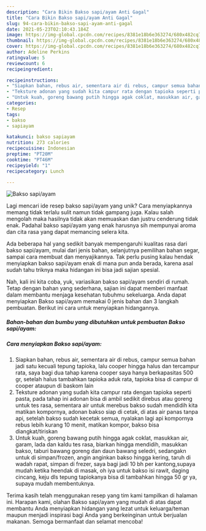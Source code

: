 ```yaml
---
description: "Cara Bikin Bakso sapi/ayam Anti Gagal"
title: "Cara Bikin Bakso sapi/ayam Anti Gagal"
slug: 94-cara-bikin-bakso-sapi-ayam-anti-gagal
date: 2021-05-23T02:10:43.184Z
image: https://img-global.cpcdn.com/recipes/8381e18b6e363274/680x482cq70/bakso-sapiayam-foto-resep-utama.jpg
thumbnail: https://img-global.cpcdn.com/recipes/8381e18b6e363274/680x482cq70/bakso-sapiayam-foto-resep-utama.jpg
cover: https://img-global.cpcdn.com/recipes/8381e18b6e363274/680x482cq70/bakso-sapiayam-foto-resep-utama.jpg
author: Adeline Perkins
ratingvalue: 5
reviewcount: 6
recipeingredient:

recipeinstructions:
- "Siapkan bahan, rebus air, sementara air di rebus, campur semua bahan jadi satu kecuali tepung tapioka, lalu cooper hingga halus dan tercampur rata, saya bagi dua tahap karena cooper saya hanya berkapasitas 500 gr, setelah halus tambahkan tapioka aduk rata, tapioka bisa di campur di cooper ataupun di baskom lain"
- "Teksture adonan yang sudah kita campur rata dengan tapioka seperti pasta, pada tahap ini adonan bisa di ambil sedikit direbus atau goreng untuk tes rasa, sementara air untuk merebus bakso sudah mendidih kita matikan kompornya, adonan bakso siap di cetak, di atas air panas tanpa api, setelah bakso sudah kecetak semua, nyalakan lagi api kompornya rebus lebih kurang 10 menit, matikan kompor, bakso bisa diangkat/tiriskan"
- "Untuk kuah, goreng bawang putih hingga agak coklat, masukkan air, garam, lada dan kaldu tes rasa, biarkan hingga mendidih, masukkan bakso, taburi bawang goreng dan daun bawang seledri, sedangakn untuk di simpan/frozen, angin anginkan bakso hingga kering, taruh di wadah rapat, simpan di frezer, saya bagi jadi 10 bh per kantong,supaya mudah ketika heendak di masak, oh iya untuk bakso isi rawit, daging cincang, keju dls tepung tapiokanya bisa di tambahkan hingga 50 gr ya, supaya mudah membentuknya."
categories:
- Resep
tags:
- bakso
- sapiayam

katakunci: bakso sapiayam 
nutrition: 273 calories
recipecuisine: Indonesian
preptime: "PT20M"
cooktime: "PT46M"
recipeyield: "1"
recipecategory: Lunch

---
```



![Bakso sapi/ayam](https://img-global.cpcdn.com/recipes/8381e18b6e363274/680x482cq70/bakso-sapiayam-foto-resep-utama.jpg)

Lagi mencari ide resep bakso sapi/ayam yang unik? Cara menyiapkannya memang tidak terlalu sulit namun tidak gampang juga. Kalau salah mengolah maka hasilnya tidak akan memuaskan dan justru cenderung tidak enak. Padahal bakso sapi/ayam yang enak harusnya sih mempunyai aroma dan cita rasa yang dapat memancing selera kita.

Ada beberapa hal yang sedikit banyak mempengaruhi kualitas rasa dari bakso sapi/ayam, mulai dari jenis bahan, selanjutnya pemilihan bahan segar, sampai cara membuat dan menyajikannya. Tak perlu pusing kalau hendak menyiapkan bakso sapi/ayam enak di mana pun anda berada, karena asal sudah tahu triknya maka hidangan ini bisa jadi sajian spesial.




Nah, kali ini kita coba, yuk, variasikan bakso sapi/ayam sendiri di rumah. Tetap dengan bahan yang sederhana, sajian ini dapat memberi manfaat dalam membantu menjaga kesehatan tubuhmu sekeluarga. Anda dapat menyiapkan Bakso sapi/ayam memakai 0 jenis bahan dan 3 langkah pembuatan. Berikut ini cara untuk menyiapkan hidangannya.

<!--inarticleads1-->

##### Bahan-bahan dan bumbu yang dibutuhkan untuk pembuatan Bakso sapi/ayam:





<!--inarticleads2-->

##### Cara menyiapkan Bakso sapi/ayam:

1. Siapkan bahan, rebus air, sementara air di rebus, campur semua bahan jadi satu kecuali tepung tapioka, lalu cooper hingga halus dan tercampur rata, saya bagi dua tahap karena cooper saya hanya berkapasitas 500 gr, setelah halus tambahkan tapioka aduk rata, tapioka bisa di campur di cooper ataupun di baskom lain
1. Teksture adonan yang sudah kita campur rata dengan tapioka seperti pasta, pada tahap ini adonan bisa di ambil sedikit direbus atau goreng untuk tes rasa, sementara air untuk merebus bakso sudah mendidih kita matikan kompornya, adonan bakso siap di cetak, di atas air panas tanpa api, setelah bakso sudah kecetak semua, nyalakan lagi api kompornya rebus lebih kurang 10 menit, matikan kompor, bakso bisa diangkat/tiriskan
1. Untuk kuah, goreng bawang putih hingga agak coklat, masukkan air, garam, lada dan kaldu tes rasa, biarkan hingga mendidih, masukkan bakso, taburi bawang goreng dan daun bawang seledri, sedangakn untuk di simpan/frozen, angin anginkan bakso hingga kering, taruh di wadah rapat, simpan di frezer, saya bagi jadi 10 bh per kantong,supaya mudah ketika heendak di masak, oh iya untuk bakso isi rawit, daging cincang, keju dls tepung tapiokanya bisa di tambahkan hingga 50 gr ya, supaya mudah membentuknya.




Terima kasih telah menggunakan resep yang tim kami tampilkan di halaman ini. Harapan kami, olahan Bakso sapi/ayam yang mudah di atas dapat membantu Anda menyiapkan hidangan yang lezat untuk keluarga/teman maupun menjadi inspirasi bagi Anda yang berkeinginan untuk berjualan makanan. Semoga bermanfaat dan selamat mencoba!
